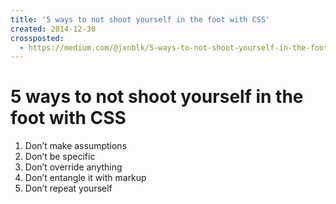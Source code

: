 ```yaml
---
title: '5 ways to not shoot yourself in the foot with CSS'
created: 2014-12-30
crossposted:
  - https://medium.com/@jxnblk/5-ways-to-not-shoot-yourself-in-the-foot-with-css-8d3c84c94364
---
```


# 5 ways to not shoot yourself in the foot with CSS

1. Don’t make assumptions
2. Don’t be specific
3. Don’t override anything
4. Don’t entangle it with markup
5. Don’t repeat yourself

